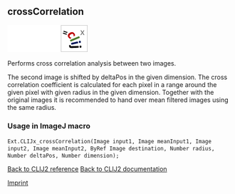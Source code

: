 ## crossCorrelation
<img src="images/mini_empty_logo.png"/><img src="images/mini_empty_logo.png"/><img src="images/mini_clijx_logo.png"/>

Performs cross correlation analysis between two images. 

The second image is shifted by deltaPos in the given dimension. The cross correlation coefficient is calculated for each pixel in a range around the given pixel with given radius in the given dimension. Together with the original images it is recommended to hand over mean filtered images using the same radius.  

### Usage in ImageJ macro
```
Ext.CLIJx_crossCorrelation(Image input1, Image meanInput1, Image input2, Image meanInput2, ByRef Image destination, Number radius, Number deltaPos, Number dimension);
```


[Back to CLIJ2 reference](https://clij.github.io/clij2-docs/reference)
[Back to CLIJ2 documentation](https://clij.github.io/clij2-docs)

[Imprint](https://clij.github.io/imprint)
